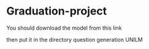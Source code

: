 # Graduation-project
 
 You should download the model from this link 
 
 
 then put it in the directory question generation UNILM 
